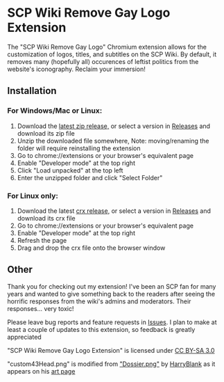 # SCP Wiki Remove Gay Logo Extension
The "SCP Wiki Remove Gay Logo" Chromium extension allows for the customization of logos, titles, and subtitles on the SCP Wiki. By default, it removes many (hopefully all) occurences of leftist politics from the website's iconography. Reclaim your immersion!

## Installation
### For Windows/Mac or Linux:
1. Download the [latest zip release,](https://github.com/mrbooboostank/scp-fix-extension/releases/download/1.0.0/scpFixExtension1.0.0.zip) or select a version in [Releases](https://github.com/mrbooboostank/scp-fix-extension/releases) and download its zip file
2. Unzip the downloaded file somewhere, Note: moving/renaming the folder will require reinstalling the extension
3. Go to chrome://extensions or your browser's equivalent page
4. Enable "Developer mode" at the top right
5. Click "Load unpacked" at the top left
6. Enter the unzipped folder and click "Select Folder"

### For Linux only:
1. Download the latest [crx release,](https://github.com/mrbooboostank/scp-fix-extension/releases/download/1.0.0/scpFixExtension1.0.0.crx) or select a version in [Releases](https://github.com/mrbooboostank/scp-fix-extension/releases) and download its crx file
2. Go to chrome://extensions or your browser's equivalent page
2. Enable "Developer mode" at the top right
3. Refresh the page
4. Drag and drop the crx file onto the browser window

## Other
Thank you for checking out my extension! I've been an SCP fan for many years and wanted to give something back to the readers after seeing the horrific responses from the wiki's admins and moderators. Their responses... very toxic!

Please leave bug reports and feature requests in [Issues](https://github.com/mrbooboostank/scp-fix-extension/issues). I plan to make at least a couple of updates to this extension, so feedback is greatly appreciated

"SCP Wiki Remove Gay Logo Extension" is licensed under [CC BY-SA 3.0](https://creativecommons.org/licenses/by-sa/3.0/)

"custom43Head.png" is modified from ["Dossier.png"](https://scp-wiki.wdfiles.com/local--files/this-page-intentionally-left-blank/Dossier.png) by [HarryBlank](https://www.wikidot.com/user:info/harryblank) as it appears on his [art page](https://scp-wiki.wikidot.com/blank-art)